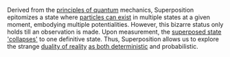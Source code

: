 
Derived from the [principles of quantum](1/2/1/2/2/1/1/.Quantum%20Characteristics) mechanics, Superposition epitomizes a state where [particles can exist](1/2/1/2/1/2/1/1/.Virtual%20Particles) in multiple states at a given moment, embodying multiple potentialities. However, this bizarre status only holds till an observation is made. Upon measurement, the [superposed state 'collapses'](1/3/1/1/2/3/_Collapsed-Entangled) to one definitive state. Thus, Superposition allows us to explore the strange [duality of reality](2/2/3/2/3/1/.Reality%20and%20Existence) [as both deterministic](2/2/3/1/3/_Determinism-Randomness) and probabilistic.

